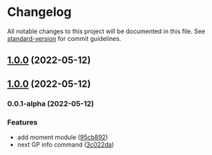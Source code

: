 # Changelog

All notable changes to this project will be documented in this file. See [standard-version](https://github.com/conventional-changelog/standard-version) for commit guidelines.

## [1.0.0](https://github.com/puniker/f1_spanish_bot/compare/v0.0.1-alpha...v1.0.0) (2022-05-12)

## [1.0.0](https://github.com/puniker/f1_spanish_bot/compare/v0.0.1-alpha...v1.0.0) (2022-05-12)

### 0.0.1-alpha (2022-05-12)


### Features

* add moment module ([95cb892](https://github.com/puniker/f1_spanish_bot/commit/95cb892389c9c95914a62256f6452e436bac81d6))
* next GP info command ([3c022da](https://github.com/puniker/f1_spanish_bot/commit/3c022da436c84af813009844201d42968e4c06d0))
